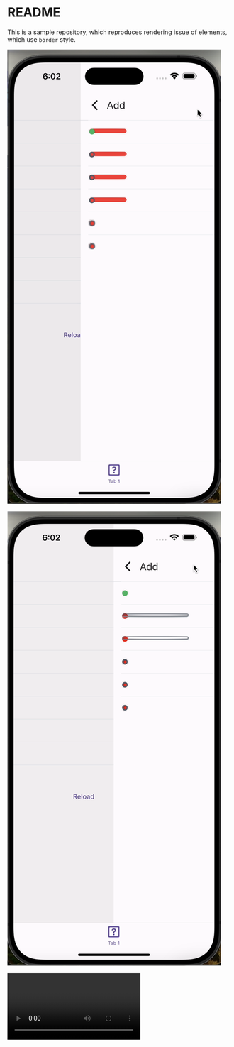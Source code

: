 # README

This is a sample repository, which reproduces rendering issue of elements, which use `border` style.

![Image 1](docs/image1.png)

![Image 2](docs/image2.png)

![Video](docs/recording.mov)